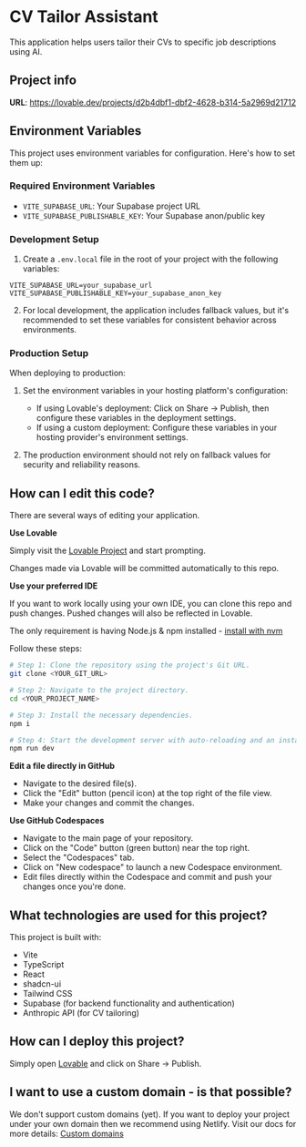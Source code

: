 
# CV Tailor Assistant

This application helps users tailor their CVs to specific job descriptions using AI.

## Project info

**URL**: https://lovable.dev/projects/d2b4dbf1-dbf2-4628-b314-5a2969d21712

## Environment Variables

This project uses environment variables for configuration. Here's how to set them up:

### Required Environment Variables

- `VITE_SUPABASE_URL`: Your Supabase project URL
- `VITE_SUPABASE_PUBLISHABLE_KEY`: Your Supabase anon/public key

### Development Setup

1. Create a `.env.local` file in the root of your project with the following variables:
```
VITE_SUPABASE_URL=your_supabase_url
VITE_SUPABASE_PUBLISHABLE_KEY=your_supabase_anon_key
```

2. For local development, the application includes fallback values, but it's recommended to set these variables for consistent behavior across environments.

### Production Setup

When deploying to production:

1. Set the environment variables in your hosting platform's configuration:
   - If using Lovable's deployment: Click on Share -> Publish, then configure these variables in the deployment settings.
   - If using a custom deployment: Configure these variables in your hosting provider's environment settings.

2. The production environment should not rely on fallback values for security and reliability reasons.

## How can I edit this code?

There are several ways of editing your application.

**Use Lovable**

Simply visit the [Lovable Project](https://lovable.dev/projects/d2b4dbf1-dbf2-4628-b314-5a2969d21712) and start prompting.

Changes made via Lovable will be committed automatically to this repo.

**Use your preferred IDE**

If you want to work locally using your own IDE, you can clone this repo and push changes. Pushed changes will also be reflected in Lovable.

The only requirement is having Node.js & npm installed - [install with nvm](https://github.com/nvm-sh/nvm#installing-and-updating)

Follow these steps:

```sh
# Step 1: Clone the repository using the project's Git URL.
git clone <YOUR_GIT_URL>

# Step 2: Navigate to the project directory.
cd <YOUR_PROJECT_NAME>

# Step 3: Install the necessary dependencies.
npm i

# Step 4: Start the development server with auto-reloading and an instant preview.
npm run dev
```

**Edit a file directly in GitHub**

- Navigate to the desired file(s).
- Click the "Edit" button (pencil icon) at the top right of the file view.
- Make your changes and commit the changes.

**Use GitHub Codespaces**

- Navigate to the main page of your repository.
- Click on the "Code" button (green button) near the top right.
- Select the "Codespaces" tab.
- Click on "New codespace" to launch a new Codespace environment.
- Edit files directly within the Codespace and commit and push your changes once you're done.

## What technologies are used for this project?

This project is built with:

- Vite
- TypeScript
- React
- shadcn-ui
- Tailwind CSS
- Supabase (for backend functionality and authentication)
- Anthropic API (for CV tailoring)

## How can I deploy this project?

Simply open [Lovable](https://lovable.dev/projects/d2b4dbf1-dbf2-4628-b314-5a2969d21712) and click on Share -> Publish.

## I want to use a custom domain - is that possible?

We don't support custom domains (yet). If you want to deploy your project under your own domain then we recommend using Netlify. Visit our docs for more details: [Custom domains](https://docs.lovable.dev/tips-tricks/custom-domain/)
